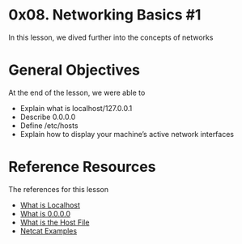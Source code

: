 # 0x08. Networking Basics #1
In this lesson, we dived further into the concepts of networks

# General Objectives
At the end of the lesson, we were able to
- Explain what is localhost/127.0.0.1
- Describe 0.0.0.0
- Define /etc/hosts
- Explain how to display your machine’s active network interfaces

# Reference Resources
The references for this lesson
- [What is Localhost](https://en.wikipedia.org/wiki/Localhost)
- [What is 0.0.0.0](https://en.wikipedia.org/wiki/0.0.0.0)
- [What is the Host File](https://www.makeuseof.com/tag/modify-manage-hosts-file-linux/)
- [Netcat Examples](https://www.thegeekstuff.com/2012/04/nc-command-examples/)
